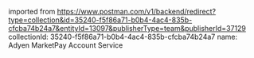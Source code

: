 imported from https://www.postman.com/v1/backend/redirect?type=collection&id=35240-f5f86a71-b0b4-4ac4-835b-cfcba74b24a7&entityId=13097&publisherType=team&publisherId=37129
collectionId: 35240-f5f86a71-b0b4-4ac4-835b-cfcba74b24a7
name: Adyen MarketPay Account Service
